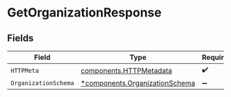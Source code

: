 # GetOrganizationResponse


## Fields

| Field                                                                           | Type                                                                            | Required                                                                        | Description                                                                     |
| ------------------------------------------------------------------------------- | ------------------------------------------------------------------------------- | ------------------------------------------------------------------------------- | ------------------------------------------------------------------------------- |
| `HTTPMeta`                                                                      | [components.HTTPMetadata](../../models/components/httpmetadata.md)              | :heavy_check_mark:                                                              | N/A                                                                             |
| `OrganizationSchema`                                                            | [*components.OrganizationSchema](../../models/components/organizationschema.md) | :heavy_minus_sign:                                                              | OK                                                                              |